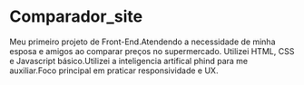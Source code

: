 # Comparador_site
Meu primeiro projeto de Front-End.Atendendo a necessidade de minha esposa e amigos ao comparar preços no supermercado. Utilizei HTML, CSS  e Javascript básico.Utilizei a inteligencia artifical phind para me auxiliar.Foco principal em praticar responsividade e UX.
